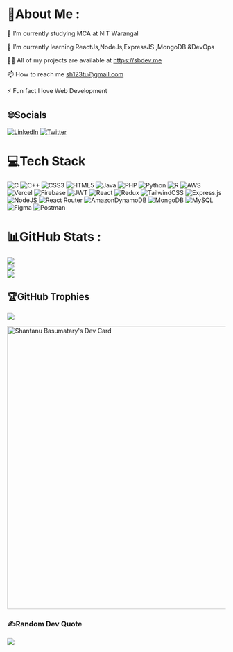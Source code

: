 # 💫About Me :
🔭 I’m currently studying MCA at NIT Warangal

🌱 I’m currently learning ReactJs,NodeJs,ExpressJS ,MongoDB &DevOps

 👨‍💻 All of my projects are available at https://sbdev.me

 📫 How to reach me sh123tu@gmail.com

⚡ Fun fact I love Web Development


## 🌐Socials
[![LinkedIn](https://img.shields.io/badge/LinkedIn-%230077B5.svg?logo=linkedin&logoColor=white)](https://linkedin.com/in/sh78ba) [![Twitter](https://img.shields.io/badge/Twitter-%231DA1F2.svg?logo=Twitter&logoColor=white)](https://twitter.com/sh78ba) 

# 💻Tech Stack
![C](https://img.shields.io/badge/c-%2300599C.svg?style=for-the-badge&logo=c&logoColor=white) ![C++](https://img.shields.io/badge/c++-%2300599C.svg?style=for-the-badge&logo=c%2B%2B&logoColor=white) ![CSS3](https://img.shields.io/badge/css3-%231572B6.svg?style=for-the-badge&logo=css3&logoColor=white) ![HTML5](https://img.shields.io/badge/html5-%23E34F26.svg?style=for-the-badge&logo=html5&logoColor=white) ![Java](https://img.shields.io/badge/java-%23ED8B00.svg?style=for-the-badge&logo=java&logoColor=white) ![PHP](https://img.shields.io/badge/php-%23777BB4.svg?style=for-the-badge&logo=php&logoColor=white) ![Python](https://img.shields.io/badge/python-3670A0?style=for-the-badge&logo=python&logoColor=ffdd54) ![R](https://img.shields.io/badge/r-%23276DC3.svg?style=for-the-badge&logo=r&logoColor=white) ![AWS](https://img.shields.io/badge/AWS-%23FF9900.svg?style=for-the-badge&logo=amazon-aws&logoColor=white) ![Vercel](https://img.shields.io/badge/vercel-%23000000.svg?style=for-the-badge&logo=vercel&logoColor=white) ![Firebase](https://img.shields.io/badge/firebase-%23039BE5.svg?style=for-the-badge&logo=firebase) ![JWT](https://img.shields.io/badge/JWT-black?style=for-the-badge&logo=JSON%20web%20tokens) ![React](https://img.shields.io/badge/react-%2320232a.svg?style=for-the-badge&logo=react&logoColor=%2361DAFB) ![Redux](https://img.shields.io/badge/redux-%23593d88.svg?style=for-the-badge&logo=redux&logoColor=white) ![TailwindCSS](https://img.shields.io/badge/tailwindcss-%2338B2AC.svg?style=for-the-badge&logo=tailwind-css&logoColor=white) ![Express.js](https://img.shields.io/badge/express.js-%23404d59.svg?style=for-the-badge&logo=express&logoColor=%2361DAFB) ![NodeJS](https://img.shields.io/badge/node.js-6DA55F?style=for-the-badge&logo=node.js&logoColor=white) ![React Router](https://img.shields.io/badge/React_Router-CA4245?style=for-the-badge&logo=react-router&logoColor=white) ![AmazonDynamoDB](https://img.shields.io/badge/Amazon%20DynamoDB-4053D6?style=for-the-badge&logo=Amazon%20DynamoDB&logoColor=white) ![MongoDB](https://img.shields.io/badge/MongoDB-%234ea94b.svg?style=for-the-badge&logo=mongodb&logoColor=white) ![MySQL](https://img.shields.io/badge/mysql-%2300f.svg?style=for-the-badge&logo=mysql&logoColor=white) 	![Figma](https://img.shields.io/badge/figma-%23F24E1E.svg?style=for-the-badge&logo=figma&logoColor=white) ![Postman](https://img.shields.io/badge/Postman-FF6C37?style=for-the-badge&logo=postman&logoColor=white)
# 📊GitHub Stats :
![](https://github-readme-stats.vercel.app/api?username=sh78ba&theme=radical&hide_border=false&include_all_commits=false&count_private=false)<br/>
![](https://github-readme-streak-stats.herokuapp.com/?user=sh78ba&theme=radical&hide_border=false)<br/>
![](https://github-readme-stats.vercel.app/api/top-langs/?username=sh78ba&theme=radical&hide_border=false&include_all_commits=false&count_private=false&layout=compact)

## 🏆GitHub Trophies
![](https://github-trophies.vercel.app/?username=sh78ba&theme=radical&no-frame=false&no-bg=false&margin-w=4)


<p align="left">
  <a href="https://app.daily.dev/sh78basu">
    <img src="https://api.daily.dev/devcards/v2/D6BvSWAFpqQ15EpYaIxz6.png?r=hubreadmeah0&type=wide" width="652" alt="Shantanu Basumatary's Dev Card"/>
  </a>
</p>

### ✍️Random Dev Quote
![](https://quotes-github-readme.vercel.app/api?type=horizontal&theme=radical)

